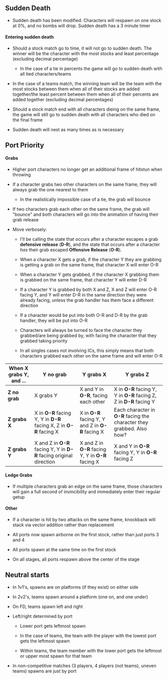 ## Sudden Death

* Sudden death has been modified. Characters will respawn on one stock at 0%, and no bombs will drop. Sudden death has a 3 minute timer

#### Entering sudden death

* Should a stock match go to time, it will not go to sudden death. The winner will be the character with the most stocks and least percentage (excluding decimal percentage)

  * In the case of a tie in percents the game will go to sudden death with all tied characters/teams

* In the case of a teams match, the winning team will be the team with the most stocks between them when all of their stocks are added together/the least percent between them when all of their percents are added together (excluding decimal percentages)

* Should a stock match end with all characters dieing on the same frame, the game will still go to sudden death with all characters who died on the final frame

* Sudden death will nest as many times as is necessary

## Port Priority

#### Grabs

* Higher port characters no longer get an additional frame of hitstun when throwing

* If a character grabs two other characters on the same frame, they will always grab the one nearest to them

  * In the realistically impossible case of a tie, the grab will bounce

* If two characters grab each other on the same frame, the grab will "bounce" and both characters will go into the animation of having their grab release

* Move verbosely:

  * I'll be calling the state that occurs after a character escapes a grab **defensive release** (**D-R**), and the state that occurs after a character *has* their grab escaped **Offensive Release** (**O-R**).

  * When a character X gets a grab, if the character Y they are grabbing is getting a grab on the same frame, that character X will enter O-R

  * When a character Y gets grabbed, if the character X grabbing them is grabbed on the same frame, that character Y will enter D-R

  * If a character Y is grabbed by both X and Z, X and Z will enter O-R facing Y, and Y will enter D-R in the same direction they were already facing, unless the grab handler has them face a different direction

  * If a character would be put into both O-R and D-R by the grab handler, they will be put into O-R

  * Characters will always be turned to face the character they grabbed/are being grabbed by, with facing the character that they grabbed taking priority

  * In all singles cases not involving ICs, this simply means that both characters grabbed each other on the same frame and will enter O-R

| **When X grabs Y, and ...**  | Y no grab | Y grabs X | Y grabs Z |
| --- | --- | --- | --- |
| **Z no grab** | X grabs Y | X and Y in **O-R**, facing each other | X in **O-R** facing Y, Y in **O-R** facing Z, Z in **D-R** facing Y |
| **Z grabs X** | X in **O-R** facing Y, Y in **D-R** facing X, Z in **O-R** facing X | X in **O-R** facing Y, Y and Z in **O-R** facing X | Each character in **O-R** facing the character they grabbed. Also how? |
| **Z grabs Y** | X and Z in **O-R** facing Y, Y in **D-R** facing original direction | X and Z in **O-R** facing Y, Y in **O-R** facing X | X and Y in **O-R** facing Y, Y in **O-R** facing Z |

#### Ledge Grabs

* If multiple characters grab an edge on the same frame, those characters will gain a full second of invincibility and immediately enter their regular getup

#### Other

* If a character is hit by two attacks on the same frame, knockback will stack via vector addition rather than replacement

* All ports now spawn airborne on the first stock, rather than just ports 3 and 4

* All ports spawn at the same time on the first stock

* On all stages, all ports respawn above the center of the stage

## Neutral starts

* In 1v1's, spawns are on platforms (if they exist) on either side

* In 2v2's, teams spawn around a platform (one on, and one under)

* On FD, teams spawn left and right

* Left/right determined by port

  * Lower port gets leftmost spawn

  * In the case of teams, the team with the player with the lowest port gets the leftmost spawn

  * Within teams, the team member with the lower port gets the leftmost or upper most spawn for that team

* In non-competitive matches (3 players, 4 players (not teams), uneven teams) spawns are just by port

